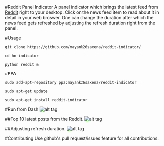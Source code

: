 #Reddit Panel Indicator
A panel indicator which brings the latest feed from [Reddit](https://www.reddit.com/) right to your desktop. Click on the news feed item to read about it in detail in your web broswer. One can change the duration after which the news feed gets refreshed by adjusting the refresh duration right from the panel.

#Usage

```
git clone https://github.com/mayank26saxena/reddit-indicator/

cd hn-indicator

python reddit &
```

#PPA
```
sudo add-apt-repository ppa:mayank26saxena/reddit-indicator

sudo apt-get update

sudo apt-get install reddit-indicator
```

#Run from Dash
![alt tag](https://github.com/mayank26saxena/reddit-indicator/blob/master/screenshots/screenshot3.png)

##Top 10 latest posts from the Reddit. 
![alt tag](https://github.com/mayank26saxena/reddit-indicator/blob/master/screenshots/screenshot1.png)

##Adjusting refresh duration.
![alt tag](https://github.com/mayank26saxena/reddit-indicator/blob/master/screenshots/screenshot2.png)

#Contributing
Use github's pull request/issues feature for all contributions.
